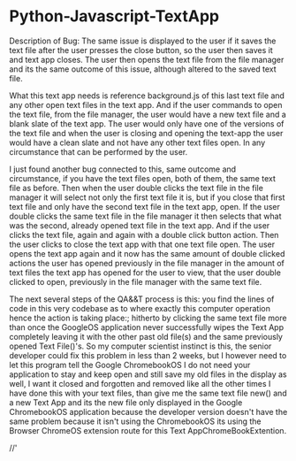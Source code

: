 # Python-Javascript-TextApp

Description of Bug:
The same issue is displayed to the user if it saves the text file after the user presses the close button, so the user then saves it and text app closes. The user then opens the text file from the file manager and its the same outcome of this issue, although altered to the saved text file.

What this text app needs is reference background.js of this last text file and any other open text files in the text app. And if the user commands to open the text file, from the file manager, the user would have a new text file and a blank slate of the text app. The user would only have one of the versions of the text file and when the user is closing and opening the text-app the user would have a clean slate and not have any other text files open. In any circumstance that can be performed by the user.

I just found another bug connected to this, same outcome and circumstance, if you have the text files open, both of them, the same text file as before. Then when the user double clicks the text file in the file manager it will select not only the first text file it is, but if you close that first text file and only have the second text file in the text app, open. If the user double clicks the same text file in the file manager it then selects that what was the second, already opened text file in the text app. And if the user clicks the text file, again and again with a double click button action. Then the user clicks to close the text app with that one text file open. The user opens the text app again and it now has the same amount of double clicked actions the user has opened previously in the file manager in the amount of text files the text app has opened for the user to view, that the user double clicked to open, previously in the file manager with the same text file.


The next several steps of the QA&&T process is this: you find the lines of code in this very codebase as to where exactly this computer operation hence the action is taking place:; hitherto by clicking the same text file more than once the GoogleOS application never successfully wipes the Text<t> App completely leaving it with the other past old file(s) and the same previously opened Text<t> File()'s. So my computer scientist instinct is this, the senior developer could fix this problem in less than 2 weeks, but I however need to let this program tell the Google ChromebookOS I do not need your application to stay and keep open and still save my old files in the display as well, I want it closed and forgotten and removed like all the other times I have done this with your text files, than give me the same text file new() and a new Text<t> App and its the new file only displayed in the Google ChromebookOS application because the developer version doesn't have the same problem because it isn't using the ChromebookOS its using the Browser ChromeOS extension route for this Text<t> AppChromeBookExtention.


//'
